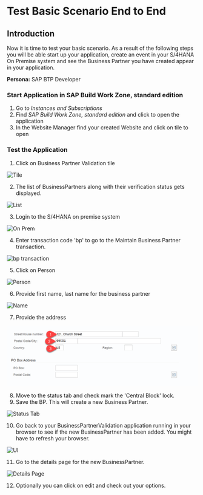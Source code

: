 # Test Basic Scenario End to End
## Introduction

Now it is time to test your basic scenario. As a result of the following steps you will be able start up your application, create an event in your S/4HANA On Premise system and see the Business Partner you have created appear in your application.

**Persona:** SAP BTP Developer

### Start Application in SAP Build Work Zone, standard edition

1. Go to *Instances and Subscriptions*
2. Find *SAP Build Work Zone, standard edition* and click to open the application
3. In the Website Manager find your created Website and click on tile to open

### Test the Application

1. Click on Business Partner Validation tile

![Tile](./image/basicendtoend1.png)

2. The list of BusinessPartners along with their verification status gets displayed.

![List](./image/basicendtoend2.png)

3. Login to the S/4HANA on premise system

![On Prem](./image/basicendtoend3.png)

4. Enter transaction code 'bp' to go to the Maintain Business Partner transaction.

![bp transaction](./image/basicendtoend4.png)

5. Click on Person

![Person](./image/basicendtoend5.png)

6. Provide first name, last name for the business partner

![Name](./image/basicendtoend6.png)

7. Provide the address

![Address](./image/basicendtoend7.png)

8. Move to the status tab and check mark the 'Central Block' lock. 
9. Save the BP. This will create a new Business Partner.

![Status Tab](./image/basicendtoend8.png)

10. Go back to your BusinessPartnerValidation application running in your browser to see if the new BusinessPartner has been added. You might have to refresh your browser.

![UI](./image/basicendtoend9.png)

11. Go to the details page for the new BusinessPartner.

![Details Page](./image/basicendtoend10.png)

12. Optionally you can click on edit and check out your options.

